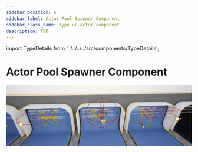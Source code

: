 ```yaml
---
sidebar_position: 6
sidebar_label: Actor Pool Spawner Component
sidebar_class_name: type ue-actor-component
description: TBD
---
```


import TypeDetails from '../../../../src/components/TypeDetails';

# Actor Pool Spawner Component

<TypeDetails icon="/assets/svg/actor-pools/actor-pool-spawner-component.svg" iconType="img" base="UActorComponent" type="UNActorPoolSpawnerComponent" typeExtra="" headerFile="NexusActorPools/Public/NActorPoolSpawnerComponent.h" />

![UNActorPoolSpawnerComponent](actor-pool-spawner-component.webp)